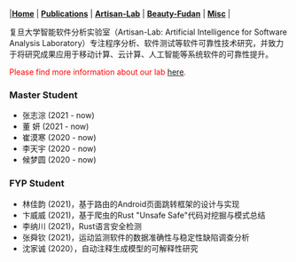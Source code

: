 
|[<b>Home</b>](https://hxuhack.github.io/) | [<b>Publications</b>](../publication/list) | [<b>Artisan-Lab</b>](../lab/page) | [<b>Beauty-Fudan</b>](../photo/page) | [<b>Misc</b>](../misc/list) |

复旦大学智能软件分析实验室（Artisan-Lab: Artificial Intelligence for Software Analysis Laboratory）专注程序分析、软件测试等软件可靠性技术研究，并致力于将研究成果应用于移动计算、云计算、人工智能等系统软件的可靠性提升。

<span style="color: red">Please find more information about our lab <a href = "https://artisan-lab.github.io">here</a>.</span>

### Master Student
- 张志淙 (2021 - now)
- 董 妍 (2021 - now)
- 崔漠寒 (2020 - now)
- 李天宇 (2020 - now)
- 候梦圆 (2020 - now)

### FYP Student 
 - 林佳韵 (2021)，基于路由的Android页面跳转框架的设计与实现
 - 卞威威 (2021)，基于爬虫的Rust "Unsafe Safe"代码对挖掘与模式总结
 - 李纳川 (2021)，Rust语言安全检测
 - 张舜钦 (2021)，运动监测软件的数据准确性与稳定性缺陷调查分析
 - 沈家诚 (2020），自动注释生成模型的可解释性研究
